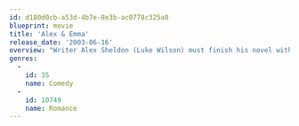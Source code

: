 ```yaml
---
id: d180d0cb-a53d-4b7e-8e3b-ac0778c325a8
blueprint: movie
title: 'Alex & Emma'
release_date: '2003-06-16'
overview: "Writer Alex Sheldon (Luke Wilson) must finish his novel within a month. If he doesn't, he won't get paid. And, if that happens, angry Mafia types to whom he owes money will come looking for him. In order to expedite things, Alex hires typist Emma Dinsmore (Kate Hudson) and begins dictating his novel. The book is about a doomed love affair between a character similar to Alex and a character named Polina Delacroix (Sophie Marceau). But, as Alex falls for Emma, his work takes a different turn."
genres:
  -
    id: 35
    name: Comedy
  -
    id: 10749
    name: Romance
---
```


